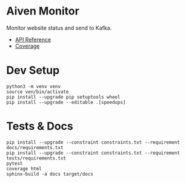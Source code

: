 # Aiven Monitor
Monitor website status and send to Kafka.

  - [API Reference](https://kmichel.github.io/aiven-monitor/)
  - [Coverage](https://kmichel.github.io/aiven-monitor/coverage/)

# Dev Setup
```shell script
python3 -m venv venv
source ven/bin/activate
pip install --upgrade pip setuptools wheel
pip install --upgrade --editable .[speedups]
```

# Tests & Docs
```shell script
pip install --upgrade --constraint constraints.txt --requirement docs/requirements.txt
pip install --upgrade --constraint constraints.txt --requirement tests/requirements.txt
pytest
coverage html
sphinx-build -a docs target/docs
``` 
